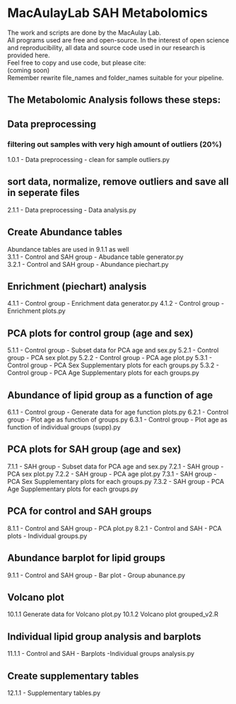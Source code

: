 # MacAulayLab SAH Metabolomics #
The work and scripts are done by the MacAulay Lab. \
All programs used are free and open-source. In the interest of open science and reproducibility, all data and source code used in our research is provided here. \
Feel free to copy and use code, but please cite: \
(coming soon) \
Remember rewrite file_names and folder_names suitable for your pipeline.

## The Metabolomic Analysis follows these steps:

## Data preprocessing ##
### filtering out samples with very high amount of outliers (20%) ###
1.0.1 - Data preprocessing - clean for sample outliers.py

## sort data, normalize, remove outliers and save all in seperate files ##
2.1.1 - Data preprocessing - Data analysis.py

## Create Abundance tables ##
Abundance tables are used in 9.1.1 as well \
3.1.1 - Control and SAH group - Abudance table generator.py \
3.2.1 - Control and SAH group - Abundance piechart.py

## Enrichment (piechart) analysis ##
4.1.1 - Control group - Enrichment data generator.py
4.1.2 - Control group - Enrichment plots.py

## PCA plots for control group (age and sex) ##
5.1.1 - Control group - Subset data for PCA age and sex.py
5.2.1 - Control group - PCA sex plot.py
5.2.2 - Control group - PCA age plot.py
5.3.1 - Control group - PCA Sex Supplementary plots for each groups.py
5.3.2 - Control group - PCA Age Supplementary plots for each groups.py

## Abundance of lipid group as a function of age ##
6.1.1 - Control group - Generate data for age function plots.py
6.2.1 - Control group - Plot age as function of groups.py
6.3.1 - Control group - Plot age as function of individual groups (supp).py

## PCA plots for SAH group (age and sex) ##
7.1.1 - SAH group - Subset data for PCA age and sex.py
7.2.1 - SAH group - PCA sex plot.py
7.2.2 - SAH group - PCA age plot.py
7.3.1 - SAH group - PCA Sex Supplementary plots for each groups.py
7.3.2 - SAH group - PCA Age Supplementary plots for each groups.py

## PCA for control and SAH groups ##
8.1.1 - Control and SAH group - PCA plot.py
8.2.1 - Control and SAH - PCA plots - Individual groups.py

## Abundance barplot for lipid groups ##
9.1.1 -  Control and SAH group - Bar plot - Group abunance.py

## Volcano plot ##
10.1.1 Generate data for Volcano plot.py
10.1.2 Volcano plot grouped_v2.R
 
## Individual lipid group analysis and barplots ##
11.1.1 - Control and SAH - Barplots -Individual groups analysis.py

## Create supplementary tables ##
12.1.1 - Supplementary tables.py
